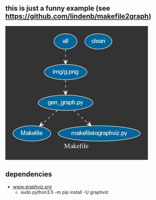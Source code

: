 ## this is just a funny example (see https://github.com/lindenb/makefile2graph)
![](img/g.png)

## dependencies
- www.graphviz.org
  - sudo python3.5 -m pip install -U graphviz
